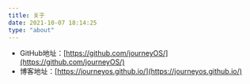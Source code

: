 ```yaml
---
title: 关于
date: 2021-10-07 18:14:25
type: "about"
---
```


- GitHub地址：[https://github.com/journeyOS/](https://github.com/journeyOS/)
- 博客地址：[https://journeyos.github.io/](https://journeyos.github.io/)
